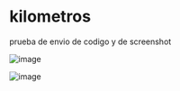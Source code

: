 # kilometros
prueba de envio de codigo y de screenshot


![image](https://github.com/user-attachments/assets/985428f0-9b7d-4fdb-93fc-a6cad718f8a0)

![image](https://github.com/user-attachments/assets/ccb3caa7-72c6-498f-ab76-bf3e576c8598)

